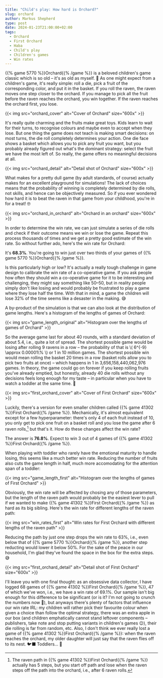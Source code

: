 ```yaml
---
title: "Child's play: How hard is Orchard?"
slug: orchard
author: Markus Shepherd
type: post
date: 2024-01-23T21:00:00+02:00
tags:
  - Orchard
  - First Orchard
  - Haba
  - Child's play
  - Children's games
  - Win rates
---
```


{{% game 5770 %}}Orchard{{% /game %}} is a beloved children's game classic which is so old – it's as old as myself. 👴 As one might expect from a children's game, it's really simple: roll a die, pick a fruit of the corresponding color, and put it in the basket. If you roll the raven, the raven moves one step closer to the orchard. If you manage to pick all the fruit before the raven reaches the orchard, you win together. If the raven reaches the orchard first, you lose.

{{< img src="orchard_cover" alt="Cover of Orchard" size="600x" >}}

It's really quite charming and the fruits make great toys. Kids learn to wait for their turns, to recognise colours and maybe even to accept when they lose. But one thing the game does not teach is making smart decisions: on most turns, the die roll completely determines your action. One die face shows a basket which allows you to pick any fruit you want, but you probably already figured out what's the dominant strategy: select the fruit we have the most left of. So really, the game offers no meaningful decisions at all.

{{< img src="orchard_detail" alt="Detail shot of Orchard" size="600x" >}}

What makes for a pretty dull game (by adult standards, of course) actually makes for an excellent playground for simulations! The lack of choices means that the probability of winning is completely determined by die rolls, not skills, and hence can be objectively measured. So if you ever wondered how hard it is to beat the raven in that game from your childhood, you're in for a treat! 🤓

{{< img src="orchard_in_orchard" alt="Orchard in an orchard" size="600x" >}}

In order to determine the win rate, we can just simulate a series of die rolls and check if their outcome means we win or lose the game. Repeat this process thousands of times and we get a pretty good estimate of the win rate. So without further ado, here's the win rate for Orchard:

It's **68.3%**. You're going to win just over two thirds of your games of {{% game 5770 %}}Orchard{{% /game %}}.

Is this particularly high or low? It's actually a really tough challenge in game design to calibrate the win rate of a co-operative game. If you ask people how often they should win a co-operative game for it to be interesting and challenging, they might say something like 50–50, but in reality people simply don't like losing and would probably be frustrated to play a game where they lose half the time. With that in mind, a game the children will lose 32% of the time seems like a desaster in the making. 😅

A by-product of the simulation is that we can also look at the distribution of game lengths. Here's a histogram of the lengths of games of Orchard:

{{< img src="game_length_original" alt="Histogram over the lengths of games of Orchard" >}}

So the average game last for about 40 rounds, with a standard deviation of about 5.4, i.e., quite a lot of spread. The shortest possible game would be losing after rolling 9 ravens in a row – the probability of that is \\( 6^{-9} \approx 0.00001\\% \\) or 1 in 10 million games. The shortest possible win would mean rolling the basket 20 times in a row (basket rolls allow you to pick two fruits at once) – which happens in 1 in 3,656,158,440,062,976 games. In theory, the game could go on forever if you keep rolling fruits you've already emptied, but honestly, already 40 die rolls without any decisions feels long enough for my taste – in particular when you have to watch a toddler at the same time. 👶

{{< img src="first_orchard_cover" alt="Cover of First Orchard" size="600x" >}}

Luckily, there's a version for even smaller children called {{% game 41302 %}}First Orchard{{% /game %}}. Mechanically, it's almost equivalent except for a few hyperparameter: there's only 4 of each fruit instead of 10, you only get to pick one fruit on a basket roll and you lose the game after 6 raven rolls,[^raven] but that's it. How do these changes affect the win rate?

The answer is **76.8%**. Expect to win 3 out of 4 games of {{% game 41302 %}}First Orchard{{% /game %}}.

When playing with toddler who rarely have the emotional maturity to handle losing, this seems like a much better win rate. Reducing the number of fruits also cuts the game length in half, much more accomodating for the attention span of a toddler:

{{< img src="game_length_first" alt="Histogram over the lengths of games of First Orchard" >}}

Obviously, the win rate will be affected by chosing any of those parameters, but the length of the raven path would probably be the easiest lever to pull if we wanted to make {{% game 41302 %}}First Orchard{{% /game %}} as hard as its big sibling. Here's the win rate for different lengths of the raven path:

{{< img src="win_rates_first" alt="Win rates for First Orchard with different lengths of the raven path" >}}

Reducing the path by just one step drops the win rate to 63%, i.e., even below that of {{% game 5770 %}}Orchard{{% /game %}}, another step reducting would lower it below 50%. For the sake of the peace in our household, I'm glad they've found the space in the box for the extra steps. 😅

{{< img src="first_orchard_detail" alt="Detail shot of First Orchard" size="600x" >}}

I'll leave you with one final thought: as an obsessive data collector, I have logged 68 games of {{% game 41302 %}}First Orchard{{% /game %}}, 47 of which we've won, i.e., we have a win rate of 69.1%. Our sample isn't big enough for this difference to be significant (or is it? I'm not going to crunch the numbers now 🤷), but anyways there's plenty of factors that influence our win rate IRL: my children will rather pick their favourite colour when given a choice than follow the optimal strategy, there was an extra apple in our box (and children emphatically cannot stand leftover components – publishers, take note and stop putting variants in children's games 😉), their die rolling is far from random, etc. Also, I don't think we ever really lost a game of {{% game 41302 %}}First Orchard{{% /game %}}: when the raven reaches the orchard, my older daughter will just say that the raven flies off to its nest. 🐦‍⬛ Toddlers… 🤷

[^raven]: The raven path in {{% game 41302 %}}First Orchard{{% /game %}} actually has 5 steps, but you start off path and lose when the raven steps off the path into the orchard, i.e., after 6 raven rolls.

